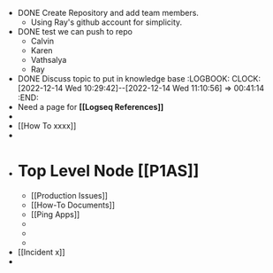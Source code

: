 - DONE Create Repository and add team members.
	- Using Ray's github account for simplicity.
- DONE test we can push to repo
	- Calvin
	- Karen
	- Vathsalya
	- Ray
- DONE Discuss topic to put in knowledge base
  :LOGBOOK:
  CLOCK: [2022-12-14 Wed 10:29:42]--[2022-12-14 Wed 11:10:56] =>  00:41:14
  :END:
- Need a page for **[[Logseq References]]**
-
- [[How To xxxx]]
-
- # Top Level Node [[P1AS]]
	- [[Production Issues]]
	- [[How-To Documents]]
	- [[Ping Apps]]
	-
	-
	-
- [[Incident x]]
-